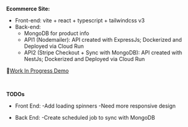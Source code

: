 **Ecommerce Site:**

- Front-end: vite + react + typescript + tailwindcss v3
  <br />
- Back-end:
  - MongoDB for product info
  - API1 (Nodemailer): API created with ExpressJs; Dockerized and Deployed via Cloud Run
  - API2 (Stripe Checkout + Sync with MongoDB): API created with NestJs; Dockerized and Deployed via Cloud Run
    <br />

🌱[Work In Progress Demo](https://masterchefgeorgi.ddns.net/home)

<br />

**TODOs**

- Front End:
  -Add loading spinners
  -Need more responsive design

- Back End:
  -Create scheduled job to sync with MongoDB

